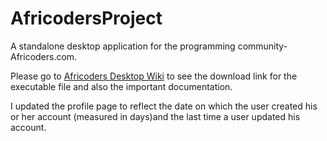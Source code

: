 # AfricodersProject
A standalone desktop application for the programming community- Africoders.com.

Please go to [Africoders Desktop Wiki](https://bitbucket.org/bolkay/africodersdesktopproject/wiki/home) to see the download link for
the executable file and also the important documentation.

I updated the profile page to reflect the date on which the user created his or her account (measured in days)and the last time a
user updated his account.